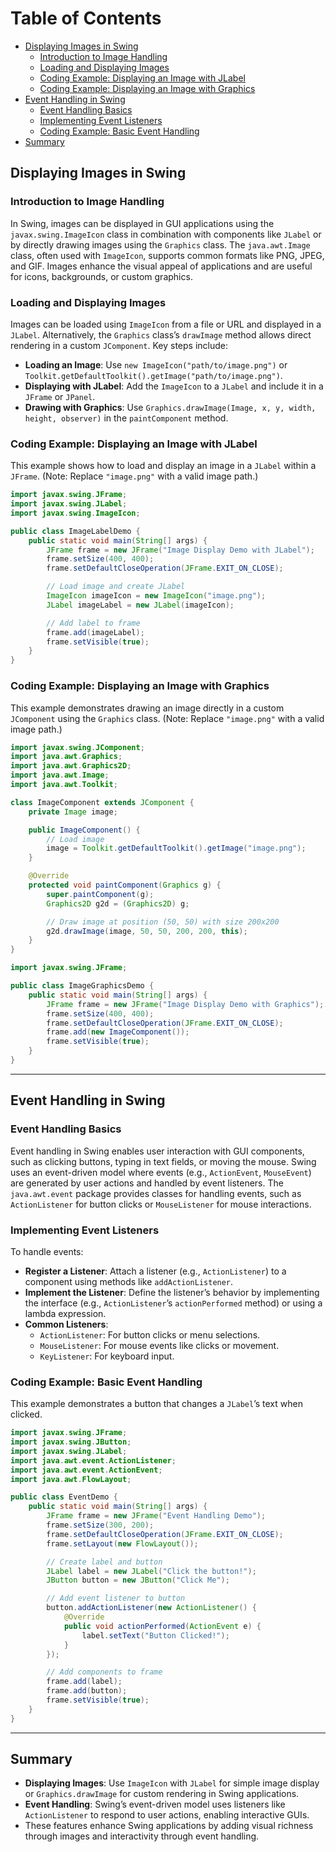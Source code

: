 # Table of Contents
- [Displaying Images in Swing](#displaying-images-in-swing)
  - [Introduction to Image Handling](#introduction-to-image-handling)
  - [Loading and Displaying Images](#loading-and-displaying-images)
  - [Coding Example: Displaying an Image with JLabel](#coding-example-displaying-an-image-with-jlabel)
  - [Coding Example: Displaying an Image with Graphics](#coding-example-displaying-an-image-with-graphics)
- [Event Handling in Swing](#event-handling-in-swing)
  - [Event Handling Basics](#event-handling-basics)
  - [Implementing Event Listeners](#implementing-event-listeners)
  - [Coding Example: Basic Event Handling](#coding-example-basic-event-handling)
- [Summary](#summary)

## **Displaying Images in Swing**

### **Introduction to Image Handling**

In Swing, images can be displayed in GUI applications using the `javax.swing.ImageIcon` class in combination with components like `JLabel` or by directly drawing images using the `Graphics` class. The `java.awt.Image` class, often used with `ImageIcon`, supports common formats like PNG, JPEG, and GIF. Images enhance the visual appeal of applications and are useful for icons, backgrounds, or custom graphics.

### **Loading and Displaying Images**

Images can be loaded using `ImageIcon` from a file or URL and displayed in a `JLabel`. Alternatively, the `Graphics` class’s `drawImage` method allows direct rendering in a custom `JComponent`. Key steps include:
- **Loading an Image**: Use `new ImageIcon("path/to/image.png")` or `Toolkit.getDefaultToolkit().getImage("path/to/image.png")`.
- **Displaying with JLabel**: Add the `ImageIcon` to a `JLabel` and include it in a `JFrame` or `JPanel`.
- **Drawing with Graphics**: Use `Graphics.drawImage(Image, x, y, width, height, observer)` in the `paintComponent` method.

### **Coding Example: Displaying an Image with JLabel**

This example shows how to load and display an image in a `JLabel` within a `JFrame`. (Note: Replace `"image.png"` with a valid image path.)

```java
import javax.swing.JFrame;
import javax.swing.JLabel;
import javax.swing.ImageIcon;

public class ImageLabelDemo {
    public static void main(String[] args) {
        JFrame frame = new JFrame("Image Display Demo with JLabel");
        frame.setSize(400, 400);
        frame.setDefaultCloseOperation(JFrame.EXIT_ON_CLOSE);

        // Load image and create JLabel
        ImageIcon imageIcon = new ImageIcon("image.png");
        JLabel imageLabel = new JLabel(imageIcon);

        // Add label to frame
        frame.add(imageLabel);
        frame.setVisible(true);
    }
}
```

### **Coding Example: Displaying an Image with Graphics**

This example demonstrates drawing an image directly in a custom `JComponent` using the `Graphics` class. (Note: Replace `"image.png"` with a valid image path.)

```java
import javax.swing.JComponent;
import java.awt.Graphics;
import java.awt.Graphics2D;
import java.awt.Image;
import java.awt.Toolkit;

class ImageComponent extends JComponent {
    private Image image;

    public ImageComponent() {
        // Load image
        image = Toolkit.getDefaultToolkit().getImage("image.png");
    }

    @Override
    protected void paintComponent(Graphics g) {
        super.paintComponent(g);
        Graphics2D g2d = (Graphics2D) g;

        // Draw image at position (50, 50) with size 200x200
        g2d.drawImage(image, 50, 50, 200, 200, this);
    }
}

import javax.swing.JFrame;

public class ImageGraphicsDemo {
    public static void main(String[] args) {
        JFrame frame = new JFrame("Image Display Demo with Graphics");
        frame.setSize(400, 400);
        frame.setDefaultCloseOperation(JFrame.EXIT_ON_CLOSE);
        frame.add(new ImageComponent());
        frame.setVisible(true);
    }
}
```

---

## **Event Handling in Swing**

### **Event Handling Basics**

Event handling in Swing enables user interaction with GUI components, such as clicking buttons, typing in text fields, or moving the mouse. Swing uses an event-driven model where events (e.g., `ActionEvent`, `MouseEvent`) are generated by user actions and handled by event listeners. The `java.awt.event` package provides classes for handling events, such as `ActionListener` for button clicks or `MouseListener` for mouse interactions.

### **Implementing Event Listeners**

To handle events:
- **Register a Listener**: Attach a listener (e.g., `ActionListener`) to a component using methods like `addActionListener`.
- **Implement the Listener**: Define the listener’s behavior by implementing the interface (e.g., `ActionListener`’s `actionPerformed` method) or using a lambda expression.
- **Common Listeners**:
  - `ActionListener`: For button clicks or menu selections.
  - `MouseListener`: For mouse events like clicks or movement.
  - `KeyListener`: For keyboard input.

### **Coding Example: Basic Event Handling**

This example demonstrates a button that changes a `JLabel`’s text when clicked.

```java
import javax.swing.JFrame;
import javax.swing.JButton;
import javax.swing.JLabel;
import java.awt.event.ActionListener;
import java.awt.event.ActionEvent;
import java.awt.FlowLayout;

public class EventDemo {
    public static void main(String[] args) {
        JFrame frame = new JFrame("Event Handling Demo");
        frame.setSize(300, 200);
        frame.setDefaultCloseOperation(JFrame.EXIT_ON_CLOSE);
        frame.setLayout(new FlowLayout());

        // Create label and button
        JLabel label = new JLabel("Click the button!");
        JButton button = new JButton("Click Me");

        // Add event listener to button
        button.addActionListener(new ActionListener() {
            @Override
            public void actionPerformed(ActionEvent e) {
                label.setText("Button Clicked!");
            }
        });

        // Add components to frame
        frame.add(label);
        frame.add(button);
        frame.setVisible(true);
    }
}
```

---

## **Summary**

- **Displaying Images**: Use `ImageIcon` with `JLabel` for simple image display or `Graphics.drawImage` for custom rendering in Swing applications.
- **Event Handling**: Swing’s event-driven model uses listeners like `ActionListener` to respond to user actions, enabling interactive GUIs.
- These features enhance Swing applications by adding visual richness through images and interactivity through event handling.
